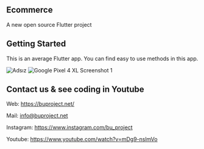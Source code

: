 Ecommerce
------------------------------------------------------------------------------------------------------------
A new open source Flutter project

Getting Started
------------------------------------------------------------------------------------------------------------
This is an average Flutter app. You can find easy to use 
methods in this app.
 
       


![Adsız](https://user-images.githubusercontent.com/75699467/130663246-65d7e65c-d5fb-46f4-bdf8-27f01943feba.png) 
![Google Pixel 4 XL Screenshot 1](https://user-images.githubusercontent.com/75699467/130663387-0cf9cd5b-2208-4423-b175-4469fcc6f520.png)




     

Contact us & see coding in Youtube
------------------------------------------------------------------------------------------------------------

Web: https://buproject.net/

Mail: info@buproject.net

Instagram: https://www.instagram.com/bu_project

Youtube: 
https://www.youtube.com/watch?v=mDg9-nslmVo

